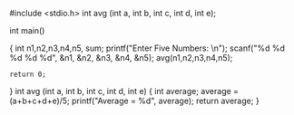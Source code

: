 #include <stdio.h>
int avg (int a, int b, int c, int d, int e);

int main()

{
    int n1,n2,n3,n4,n5, sum;
    printf("Enter Five Numbers: \n");
    scanf("%d %d %d %d %d", &n1, &n2, &n3, &n4, &n5);
    avg(n1,n2,n3,n4,n5);

    return 0;
}
    int avg (int a, int b, int c, int d, int e)
{
        int average;
        average = (a+b+c+d+e)/5;
        printf("Average = %d", average);
        return average;
    }
